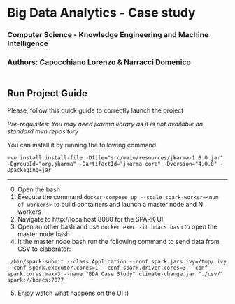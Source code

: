 # Big Data Analytics - Case study 
### Computer Science - Knowledge Engineering and Machine Intelligence
### Authors: Capocchiano Lorenzo & Narracci Domenico<br><br>
## Run Project Guide
Please, follow this quick guide to correctly launch the project

*Pre-requisites:
You may need jkarma library as it is not available on standard mvn repository*

You can install it by running the following command
```
mvn install:install-file -Dfile="src/main/resources/jkarma-1.0.0.jar" -DgroupId="org.jkarma" -DartifactId="jkarma-core" -Dversion="4.0.0" -Dpackaging=jar
```
---------------------------------------------------
0. Open the bash
1. Execute the command `docker-compose up --scale spark-worker=<num of workers>` to build containers and launch a master node and N workers
2. Navigate to <a>http://localhost:8080</a> for the SPARK UI
3. Open an other bash and use `docker exec -it bdacs bash` to open the master node bash
4. It the master node bash run the following command to send data from CSV to elaborator:
```
./bin/spark-submit --class Application --conf spark.jars.ivy=/tmp/.ivy --conf spark.executor.cores=1 --conf spark.driver.cores=3 --conf spark.cores.max=3 --name "BDA Case Study" climate-change.jar "./csv/" spark://bdacs:7077
```
5. Enjoy watch what happens on the UI :)